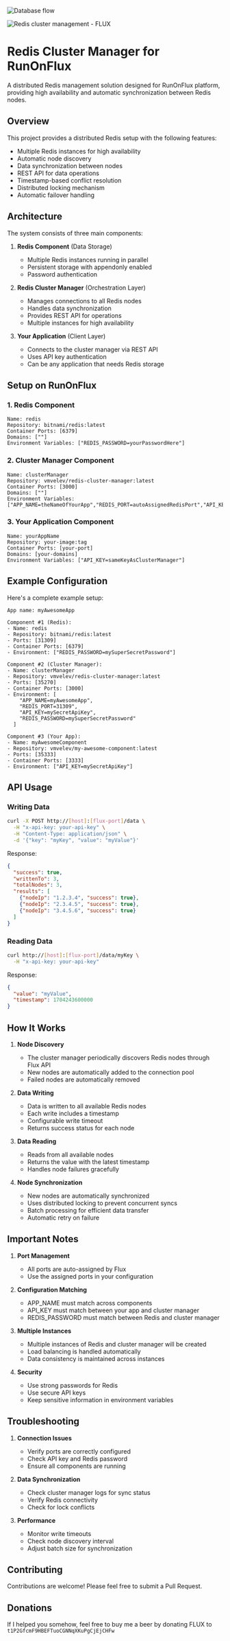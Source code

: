 ![Database flow](https://github.com/user-attachments/assets/d98ab2e5-631f-47ba-b76d-c3a1b8645fb8)

![Redis cluster management - FLUX](https://github.com/user-attachments/assets/ece9df25-0a67-4771-bb13-8da558d3759d)

# Redis Cluster Manager for RunOnFlux

A distributed Redis management solution designed for RunOnFlux platform, providing high availability and automatic synchronization between Redis nodes.

## Overview

This project provides a distributed Redis setup with the following features:
- Multiple Redis instances for high availability
- Automatic node discovery
- Data synchronization between nodes
- REST API for data operations
- Timestamp-based conflict resolution
- Distributed locking mechanism
- Automatic failover handling

## Architecture

The system consists of three main components:

1. **Redis Component** (Data Storage)
   - Multiple Redis instances running in parallel
   - Persistent storage with appendonly enabled
   - Password authentication

2. **Redis Cluster Manager** (Orchestration Layer)
   - Manages connections to all Redis nodes
   - Handles data synchronization
   - Provides REST API for operations
   - Multiple instances for high availability

3. **Your Application** (Client Layer)
   - Connects to the cluster manager via REST API
   - Uses API key authentication
   - Can be any application that needs Redis storage

## Setup on RunOnFlux

### 1. Redis Component

```plaintext
Name: redis
Repository: bitnami/redis:latest
Container Ports: [6379]
Domains: [""]
Environment Variables: ["REDIS_PASSWORD=yourPasswordHere"]
```

### 2. Cluster Manager Component

```plaintext
Name: clusterManager
Repository: vmvelev/redis-cluster-manager:latest
Container Ports: [3000]
Domains: [""]
Environment Variables: ["APP_NAME=theNameOfYourApp","REDIS_PORT=autoAssignedRedisPort","API_KEY=yourSecretApiKey","REDIS_PASSWORD=yourPasswordFromRedis"]
```

### 3. Your Application Component

```plaintext
Name: yourAppName
Repository: your-image:tag
Container Ports: [your-port]
Domains: [your-domains]
Environment Variables: ["API_KEY=sameKeyAsClusterManager"]
```

## Example Configuration

Here's a complete example setup:

```plaintext
App name: myAwesomeApp

Component #1 (Redis):
- Name: redis
- Repository: bitnami/redis:latest
- Ports: [31309]
- Container Ports: [6379]
- Environment: ["REDIS_PASSWORD=mySuperSecretPassword"]

Component #2 (Cluster Manager):
- Name: clusterManager
- Repository: vmvelev/redis-cluster-manager:latest
- Ports: [35270]
- Container Ports: [3000]
- Environment: [
    "APP_NAME=myAwesomeApp",
    "REDIS_PORT=31309",
    "API_KEY=mySecretApiKey",
    "REDIS_PASSWORD=mySuperSecretPassword"
  ]

Component #3 (Your App):
- Name: myAwesomeComponent
- Repository: vmvelev/my-awesome-component:latest
- Ports: [35333]
- Container Ports: [3333]
- Environment: ["API_KEY=mySecretApiKey"]
```

## API Usage

### Writing Data

```bash
curl -X POST http://[host]:[flux-port]/data \
  -H "x-api-key: your-api-key" \
  -H "Content-Type: application/json" \
  -d '{"key": "myKey", "value": "myValue"}'
```

Response:
```json
{
  "success": true,
  "writtenTo": 3,
  "totalNodes": 3,
  "results": [
    {"nodeIp": "1.2.3.4", "success": true},
    {"nodeIp": "2.3.4.5", "success": true},
    {"nodeIp": "3.4.5.6", "success": true}
  ]
}
```

### Reading Data

```bash
curl http://[host]:[flux-port]/data/myKey \
  -H "x-api-key: your-api-key"
```

Response:
```json
{
  "value": "myValue",
  "timestamp": 1704243600000
}
```

## How It Works

1. **Node Discovery**
   - The cluster manager periodically discovers Redis nodes through Flux API
   - New nodes are automatically added to the connection pool
   - Failed nodes are automatically removed

2. **Data Writing**
   - Data is written to all available Redis nodes
   - Each write includes a timestamp
   - Configurable write timeout
   - Returns success status for each node

3. **Data Reading**
   - Reads from all available nodes
   - Returns the value with the latest timestamp
   - Handles node failures gracefully

4. **Node Synchronization**
   - New nodes are automatically synchronized
   - Uses distributed locking to prevent concurrent syncs
   - Batch processing for efficient data transfer
   - Automatic retry on failure

## Important Notes

1. **Port Management**
   - All ports are auto-assigned by Flux
   - Use the assigned ports in your configuration

2. **Configuration Matching**
   - APP_NAME must match across components
   - API_KEY must match between your app and cluster manager
   - REDIS_PASSWORD must match between Redis and cluster manager

3. **Multiple Instances**
   - Multiple instances of Redis and cluster manager will be created
   - Load balancing is handled automatically
   - Data consistency is maintained across instances

4. **Security**
   - Use strong passwords for Redis
   - Use secure API keys
   - Keep sensitive information in environment variables

## Troubleshooting

1. **Connection Issues**
   - Verify ports are correctly configured
   - Check API key and Redis password
   - Ensure all components are running

2. **Data Synchronization**
   - Check cluster manager logs for sync status
   - Verify Redis connectivity
   - Check for lock conflicts

3. **Performance**
   - Monitor write timeouts
   - Check node discovery interval
   - Adjust batch size for synchronization

## Contributing

Contributions are welcome! Please feel free to submit a Pull Request.

## Donations

If I helped you somehow, feel free to buy me a beer by donating FLUX to `t1P2GfcmF9HBEFTuoCGNNqXKuPgCjEjCHFw`
